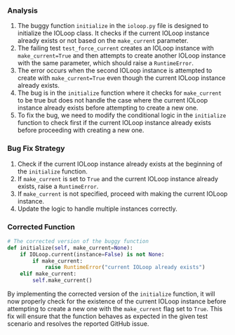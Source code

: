 ### Analysis
1. The buggy function `initialize` in the `ioloop.py` file is designed to initialize the IOLoop class. It checks if the current IOLoop instance already exists or not based on the `make_current` parameter.
2. The failing test `test_force_current` creates an IOLoop instance with `make_current=True` and then attempts to create another IOLoop instance with the same parameter, which should raise a `RuntimeError`.
3. The error occurs when the second IOLoop instance is attempted to create with `make_current=True` even though the current IOLoop instance already exists.
4. The bug is in the `initialize` function where it checks for `make_current` to be true but does not handle the case where the current IOLoop instance already exists before attempting to create a new one.
5. To fix the bug, we need to modify the conditional logic in the `initialize` function to check first if the current IOLoop instance already exists before proceeding with creating a new one.

### Bug Fix Strategy
1. Check if the current IOLoop instance already exists at the beginning of the `initialize` function.
2. If `make_current` is set to `True` and the current IOLoop instance already exists, raise a `RuntimeError`.
3. If `make_current` is not specified, proceed with making the current IOLoop instance.
4. Update the logic to handle multiple instances correctly.

### Corrected Function
```python
# The corrected version of the buggy function
def initialize(self, make_current=None):
    if IOLoop.current(instance=False) is not None:
        if make_current:
            raise RuntimeError("current IOLoop already exists")
    elif make_current:
        self.make_current()
```

By implementing the corrected version of the `initialize` function, it will now properly check for the existence of the current IOLoop instance before attempting to create a new one with the `make_current` flag set to `True`. This fix will ensure that the function behaves as expected in the given test scenario and resolves the reported GitHub issue.